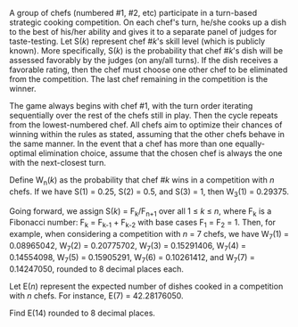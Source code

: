 <p>A group of chefs (numbered #1, #2, etc) participate in a turn-based strategic cooking competition. On each chef's turn, he/she cooks up a dish to the best of his/her ability and gives it to a separate panel of judges for taste-testing. Let S(<var>k</var>) represent chef #<var>k</var>'s skill level (which is publicly known). More specifically, S(<var>k</var>) is the probability that chef #<var>k</var>'s dish will be assessed favorably by the judges (on any/all turns). If the dish receives a favorable rating, then the chef must choose one other chef to be eliminated from the competition. The last chef remaining in the competition is the winner.</p>

<p>The game always begins with chef #1, with the turn order iterating sequentially over the rest of the chefs still in play. Then the cycle repeats from the lowest-numbered chef. All chefs aim to optimize their chances of winning within the rules as stated, assuming that the other chefs behave in the same manner. In the event that a chef has more than one equally-optimal elimination choice, assume that the chosen chef is always the one with the next-closest turn.</p>

<p>Define W<sub>n</sub>(<var>k</var>) as the probability that chef #<var>k</var> wins in a competition with <var>n</var> chefs. If we have S(1) = 0.25, S(2) = 0.5, and S(3) = 1, then W<sub>3</sub>(1) = 0.29375.</p>

<p>Going forward, we assign S(<var>k</var>) = F<sub>k</sub>/F<sub>n+1</sub> over all 1 ≤ <var>k</var> ≤ <var>n</var>, where F<sub>k</sub> is a Fibonacci number: F<sub>k</sub> = F<sub>k-1</sub> + F<sub>k-2</sub> with base cases F<sub>1</sub> = F<sub>2</sub> = 1. Then, for example, when considering a competition with <var>n</var> = 7 chefs, we have W<sub>7</sub>(1) = 0.08965042, W<sub>7</sub>(2) = 0.20775702, W<sub>7</sub>(3) = 0.15291406, W<sub>7</sub>(4) = 0.14554098, W<sub>7</sub>(5) = 0.15905291, W<sub>7</sub>(6) = 0.10261412, and W<sub>7</sub>(7) = 0.14247050, rounded to 8 decimal places each.</p>

<p>Let E(<var>n</var>) represent the expected number of dishes cooked in a competition with <var>n</var> chefs. For instance, E(7) = 42.28176050.</p>

<p>Find E(14) rounded to 8 decimal places.</p>

